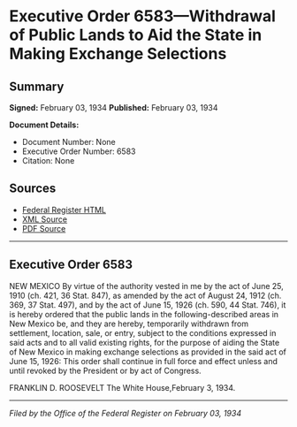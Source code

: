 # Executive Order 6583—Withdrawal of Public Lands to Aid the State in Making Exchange Selections

## Summary

**Signed:** February 03, 1934
**Published:** February 03, 1934

**Document Details:**
- Document Number: None
- Executive Order Number: 6583
- Citation: None

## Sources
- [Federal Register HTML](https://www.presidency.ucsb.edu/documents/executive-order-6583-withdrawal-public-lands-aid-the-state-making-exchange-selections)
- [XML Source](None)
- [PDF Source](None)

---

## Executive Order 6583

NEW MEXICO
By virtue of the authority vested in me by the act of June 25, 1910 (ch. 421, 36 Stat. 847), as amended by the act of August 24, 1912 (ch. 369, 37 Stat. 497), and by the act of June 15, 1926 (ch. 590, 44 Stat. 746), it is hereby ordered that the public lands in the following-described areas in New Mexico be, and they are hereby, temporarily withdrawn from settlement, location, sale, or entry, subject to the conditions expressed in said acts and to all valid existing rights, for the purpose of aiding the State of New Mexico in making exchange selections as provided in the said act of June 15, 1926:
This order shall continue in full force and effect unless and until revoked by the President or by act of Congress.

FRANKLIN D. ROOSEVELT
The White House,February 3, 1934.

---

*Filed by the Office of the Federal Register on February 03, 1934*
